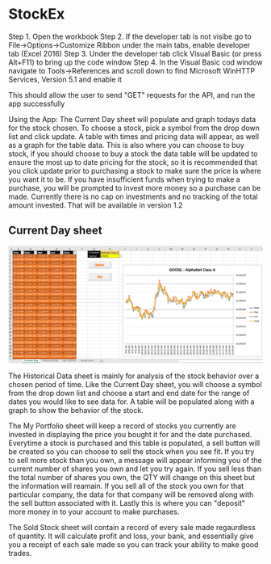 # StockEx
Step 1. Open the workbook 
Step 2. If the developer tab is not visibe go to File->Options->Customize Ribbon under the main tabs, enable developer tab (Excel 2016)
Step 3. Under the developer tab click Visual Basic (or press Alt+F11) to bring up the code window
Step 4. In the Visual Basic cod window navigate to Tools->References and scroll down to find Microsoft WinHTTP Services, Version 5.1 and enable it

This should allow the user to send "GET" requests for the API, and run the app successfully

Using the App:
The Current Day sheet will populate and graph todays data for the stock chosen.  To choose a stock, pick a symbol from the drop down list and click update.  A table with times and pricing data will appear, as well as a graph for the table data.  This is also where you can choose to buy stock, if you should choose to buy a stock the data table will be updated to ensure the most up to date pricing for the stock, so it is recommended that you click update prior to purchasing a stock to make sure the price is where you want it to be. If you have insufficient funds when trying to make a purchase, you will be prompted to invest more money so a purchase can be made.  Currently there is no cap on investments and no tracking of the total amount invested.  That will be available in version 1.2
## Current Day sheet
![alt text](https://github.com/us0173ol/StockEx/blob/master/screenshots/Current%20Day.PNG "Home Screen")

The Historical Data sheet is mainly for analysis of the stock behavior over a chosen period of time.  Like the Current Day sheet, you will choose a symbol from the drop down list and choose a start and end date for the range of dates you would like to see data for.  A table will be populated along with a graph to show the behavior of the stock.  

The My Portfolio sheet will keep a record of stocks you currently are invested in displaying the price you bought it for and the date purchased.  Everytime a stock is purchased and this table is populated, a sell button will be created so you can choose to sell the stock when you see fit.  If you try to sell more stock than you own, a message will appear informing you of the current number of shares you own and let you try again.  If you sell less than the total number of shares you own, the QTY will change on this sheet but the information will reamain.  If you sell all of the stock you own for that particular company, the data for that company will be removed along with the sell button associated with it.  Lastly this is where you can "deposit" more money in to your account to make purchases.  

The Sold Stock sheet will contain a record of every sale made regaurdless of quantity.  It will calculate profit and loss, your bank, and essentially give you a receipt of each sale made so you can track your ability to make good trades.  
